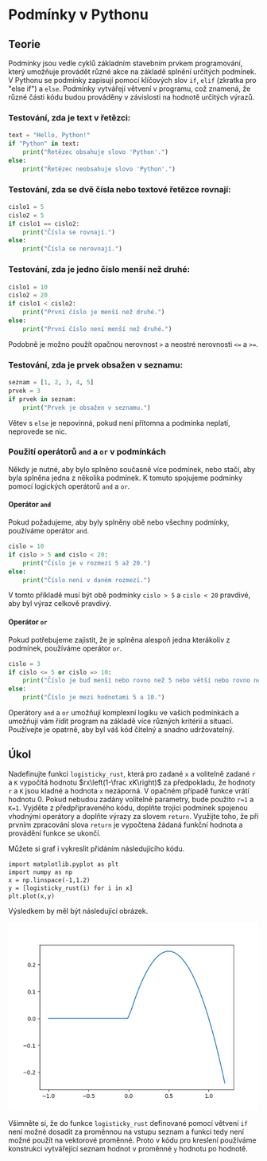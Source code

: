 # Podmínky v Pythonu

## Teorie

Podmínky jsou vedle cyklů základním stavebním prvkem programování, který umožňuje provádět různé akce na základě splnění určitých podmínek. V Pythonu se podmínky zapisují pomocí klíčových slov `if`, `elif` (zkratka pro "else if") a `else`. Podmínky vytvářejí větvení v programu, což znamená, že různé části kódu budou prováděny v závislosti na hodnotě určitých výrazů.

### Testování, zda je text v řetězci:

```python
text = "Hello, Python!"
if "Python" in text:
    print("Řetězec obsahuje slovo 'Python'.")
else:
    print("Řetězec neobsahuje slovo 'Python'.")
```

### Testování, zda se dvě čísla nebo textové řetězce rovnají:

```python
cislo1 = 5
cislo2 = 5
if cislo1 == cislo2:
    print("Čísla se rovnají.")
else:
    print("Čísla se nerovnají.")
```

### Testování, zda je jedno číslo menší než druhé:

```python
cislo1 = 10
cislo2 = 20
if cislo1 < cislo2:
    print("První číslo je menší než druhé.")
else:
    print("První číslo není menší než druhé.")
```

Podobně je možno použít opačnou nerovnost `>` a neostré nerovnosti `<=` a `>=`.

### Testování, zda je prvek obsažen v seznamu:

```python
seznam = [1, 2, 3, 4, 5]
prvek = 3
if prvek in seznam:
    print("Prvek je obsažen v seznamu.")
```
Větev s `else` je nepovinná, pokud není přítomna a podmínka neplatí, neprovede se nic.

### Použití operátorů `and` a `or` v podmínkách

Někdy je nutné, aby bylo splněno současně více podmínek, nebo stačí, aby byla splněna jedna z několika podmínek. K tomuto spojujeme podmínky pomocí logických operátorů `and` a `or`.

#### Operátor `and`

Pokud požadujeme, aby byly splněny obě nebo všechny podmínky, používáme operátor `and`.

```python
cislo = 10
if cislo > 5 and cislo < 20:
    print("Číslo je v rozmezí 5 až 20.")
else:
    print("Číslo není v daném rozmezí.")
```

V tomto příkladě musí být obě podmínky `cislo > 5` a `cislo < 20` pravdivé, aby byl výraz celkově pravdivý.

#### Operátor `or`

Pokud potřebujeme zajistit, že je splněna alespoň jedna kterákoliv z podmínek, používáme operátor `or`.

```python
cislo = 3
if cislo <= 5 or cislo => 10:
    print("Číslo je buď menší nebo rovno než 5 nebo větší nebo rovno než 10.")
else:
    print("Číslo je mezi hodnotami 5 a 10.")
```

Operátory `and` a `or` umožňují komplexní logiku ve vašich podmínkách a umožňují vám řídit program na základě více různých kritérií a situací. Používejte je opatrně, aby byl váš kód čitelný a snadno udržovatelný.


## Úkol

Nadefinujte funkci `logisticky_rust`, která pro zadané `x` a volitelně zadané `r` a `K` vypočítá hodnotu $rx\left(1-\frac xK\right)$ za předpokladu, že hodnoty `r` a `K` jsou kladné a hodnota `x` nezáporná. V opačném případě funkce vrátí hodnotu 0. Pokud nebudou zadány volitelné parametry, bude použito `r=1` a `K=1`. Vyjděte z předpřipraveného kódu, doplňte trojici podmínek spojenou vhodnými operátory a doplňte výrazy za slovem `return`. Využijte toho, že při prvním zpracování  slova `return` je vypočtena žádaná funkční hodnota a provádění funkce se ukončí.

Můžete si graf i vykreslit přidáním následujícího kódu.
```
import matplotlib.pyplot as plt
import numpy as np
x = np.linspace(-1,1.2)
y = [logisticky_rust(i) for i in x]
plt.plot(x,y)
```
Výsledkem by měl být následující obrázek.

![](https://raw.githubusercontent.com/robert-marik/moodle-python/main/po_castech_funkce.png)

Všimněte si, že do funkce `logisticky_rust` definované pomocí větvení `if` není možné dosadit za proměnnou na vstupu seznam a funkci tedy není možné použít na vektorové proměnné. Proto v kódu pro kreslení používáme  konstrukci vytvářející seznam hodnot v proměnné `y` hodnotu po hodnotě.